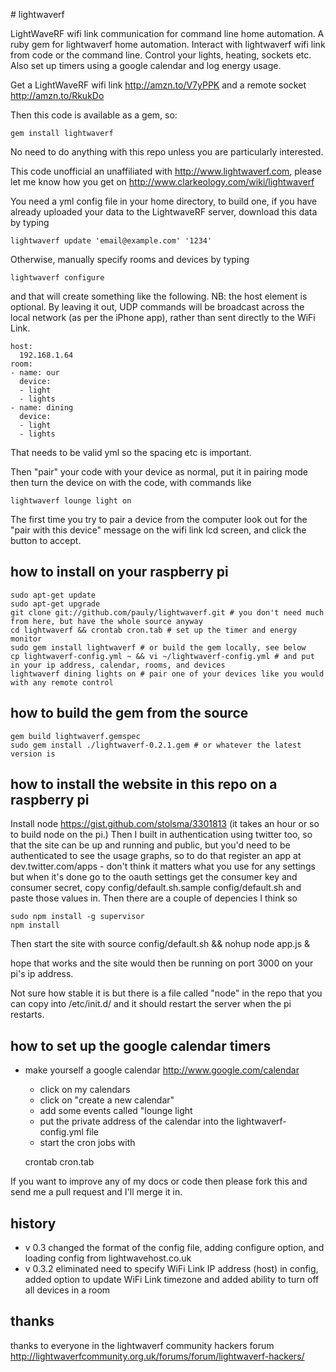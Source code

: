 # lightwaverf

LightWaveRF wifi link communication for command line home automation. A ruby gem for lightwaverf home automation. Interact with lightwaverf wifi link from code or the command line. Control your lights, heating, sockets etc. Also set up timers using a google calendar and log energy usage.

Get a LightWaveRF wifi link http://amzn.to/V7yPPK and a remote socket http://amzn.to/RkukDo

Then this code is available as a gem, so:

    gem install lightwaverf

No need to do anything with this repo unless you are particularly interested.

This code unofficial an unaffiliated with http://www.lightwaverf.com, please let me know how you get on http://www.clarkeology.com/wiki/lightwaverf

You need a yml config file in your home directory, to build one, if you have already uploaded your data to the LightwaveRF server, download this data by typing

    lightwaverf update 'email@example.com' '1234'

Otherwise, manually specify rooms and devices by typing

    lightwaverf configure

and that will create something like the following. NB: the host element is optional. By leaving it out, UDP commands will be broadcast across the local network (as per the iPhone app), rather than sent directly to the WiFi Link.

    host:
      192.168.1.64
    room: 
    - name: our
      device: 
      - light
      - lights
    - name: dining
      device:
      - light
      - lights

That needs to be valid yml so the spacing etc is important.

Then "pair" your code with your device as normal, put it in pairing mode then turn the device on with the code, with commands like

    lightwaverf lounge light on

The first time you try to pair a device from the computer look out for the "pair with this device" message on the wifi link lcd screen, and click the button to accept.

## how to install on your raspberry pi
    sudo apt-get update
    sudo apt-get upgrade
    git clone git://github.com/pauly/lightwaverf.git # you don't need much from here, but have the whole source anyway
    cd lightwaverf && crontab cron.tab # set up the timer and energy monitor
    sudo gem install lightwaverf # or build the gem locally, see below
    cp lightwaverf-config.yml ~ && vi ~/lightwaverf-config.yml # and put in your ip address, calendar, rooms, and devices
    lightwaverf dining lights on # pair one of your devices like you would with any remote control

## how to build the gem from the source
    gem build lightwaverf.gemspec 
    sudo gem install ./lightwaverf-0.2.1.gem # or whatever the latest version is

## how to install the website in this repo on a raspberry pi

Install node https://gist.github.com/stolsma/3301813 (it takes an hour or so to build node on the pi.)
Then I built in authentication using twitter too, so that the site can be up and running and public, but you'd need to be authenticated to see the usage graphs, so to do that register an app at dev.twitter.com/apps - don't think it matters what you use for any settings but when it's done go to the oauth settings get  the consumer key and consumer secret, copy config/default.sh.sample config/default.sh and paste those values in. Then there are a couple of depencies I think so

    sudo npm install -g supervisor
    npm install

Then start the site with
    source config/default.sh && nohup node app.js &

hope that works and the site would then be running on port 3000 on your pi's ip address.

Not sure how stable it is but there is a file called "node" in the repo that you can copy into /etc/init.d/ and it should restart the server when the pi restarts. 

## how to set up the google calendar timers
  * make yourself a google calendar http://www.google.com/calendar
    * click on my calendars
    * click on "create a new calendar"
    * add some events called "lounge light
    * put the private address of the calendar into the lightwaverf-config.yml file
    * start the cron jobs with

    crontab cron.tab

If you want to improve any of my docs or code then please fork this and send me a pull request and I'll merge it in.

## history

  * v 0.3   changed the format of the config file, adding configure option, and loading config from lightwavehost.co.uk
  * v 0.3.2 eliminated need to specify WiFi Link IP address (host) in config, added option to update WiFi Link timezone and added ability to turn off all devices in a room

## thanks
thanks to everyone in the lightwaverf community hackers forum http://lightwaverfcommunity.org.uk/forums/forum/lightwaverf-hackers/
